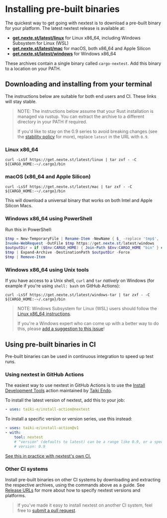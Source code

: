 # Installing pre-built binaries

The quickest way to get going with nextest is to download a pre-built binary for your platform. The latest nextest release is available at:
* [**get.nexte.st/latest/linux**](https://get.nexte.st/latest/linux) for Linux x86_64, including Windows Subsystem for Linux (WSL)
* [**get.nexte.st/latest/mac**](https://get.nexte.st/latest/mac) for macOS, both x86_64 and Apple Silicon
* [**get.nexte.st/latest/windows**](https://get.nexte.st/latest/windows) for Windows x86_64

These archives contain a single binary called `cargo-nextest`. Add this binary to a location on your PATH.

## Downloading and installing from your terminal

The instructions below are suitable for both end users and CI. These links will stay stable.

> NOTE: The instructions below assume that your Rust installation is managed via rustup. You can extract the archive to a different directory in your PATH if required.
>
> If you'd like to stay on the 0.9 series to avoid breaking changes (see the [stability policy](stability.md) for more), replace `latest` in the URL with `0.9`.

### Linux x86_64

```
curl -LsSf https://get.nexte.st/latest/linux | tar zxf - -C ${CARGO_HOME:-~/.cargo}/bin
```

### macOS (x86_64 and Apple Silicon)

```
curl -LsSf https://get.nexte.st/latest/mac | tar zxf - -C ${CARGO_HOME:-~/.cargo}/bin
```

This will download a universal binary that works on both Intel and Apple Silicon Macs.

### Windows x86_64 using PowerShell

Run this in PowerShell:

```powershell
$tmp = New-TemporaryFile | Rename-Item -NewName { $_ -replace 'tmp$', 'zip' } -PassThru
Invoke-WebRequest -OutFile $tmp https://get.nexte.st/latest/windows
$outputDir = if ($Env:CARGO_HOME) { Join-Path $Env:CARGO_HOME "bin" } else { "~/.cargo/bin" }
$tmp | Expand-Archive -DestinationPath $outputDir -Force
$tmp | Remove-Item
```

### Windows x86_64 using Unix tools

If you have access to a Unix shell, `curl` and `tar` *natively* on Windows (for example if you're using `shell: bash` on GitHub Actions):

```
curl -LsSf https://get.nexte.st/latest/windows-tar | tar zxf - -C ${CARGO_HOME:-~/.cargo}/bin
```

> NOTE: Windows Subsystem for Linux (WSL) users should follow the [Linux x86_64 instructions](#linux-x86_64).
>
> If you're a Windows expert who can come up with a better way to do this, please [add a suggestion to this issue](https://github.com/nextest-rs/nextest/issues/31)!

## Using pre-built binaries in CI

Pre-built binaries can be used in continuous integration to speed up test runs.

### Using nextest in GitHub Actions

The easiest way to use nextest in GitHub Actions is to use the [Install Development Tools](https://github.com/marketplace/actions/install-development-tools) action maintained by [Taiki Endo](https://github.com/taiki-e).

To install the latest version of nextest, add this to your job:

```yml
- uses: taiki-e/install-action@nextest
```

To install a specific version or version series, use this instead:

```yml
- uses: taiki-e/install-action@v1
- with:
    tool: nextest
    # "version" (defaults to latest) can be a range like 0.9, or a specific version like 0.9.11.
    # version: 0.9
```

[See this in practice with nextest's own CI.](https://github.com/nextest-rs/nextest/blob/5b59a5c5d1a051ce651e5d632c93a849f97a9d4b/.github/workflows/ci.yml#L101-L102)

### Other CI systems

Install pre-built binaries on other CI systems by downloading and extracting the respective archives, using the commands above as a guide. See [Release URLs](release-urls.md) for more about how to specify nextest versions and platforms.

> If you've made it easy to install nextest on another CI system, feel free to [submit a pull request].

[submit a pull request]: https://github.com/nextest-rs/nextest/pulls
